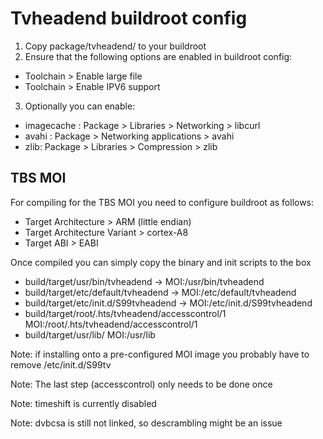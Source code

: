 Tvheadend buildroot config
==========================

1. Copy package/tvheadend/ to your buildroot
2. Ensure that the following options are enabled in buildroot config:
  - Toolchain > Enable large file
  - Toolchain > Enable IPV6 support
3. Optionally you can enable:
  - imagecache : Package > Libraries > Networking > libcurl
  - avahi : Package > Networking applications > avahi
  - zlib: Package > Libraries > Compression > zlib

TBS MOI
-------

For compiling for the TBS MOI you need to configure buildroot as follows:

- Target Architecture > ARM (little endian)
- Target Architecture Variant > cortex-A8
- Target ABI > EABI

Once compiled you can simply copy the binary and init scripts to the box

- build/target/usr/bin/tvheadend -> MOI:/usr/bin/tvheadend
- build/target/etc/default/tvheadend -> MOI:/etc/default/tvheadend
- build/target/etc/init.d/S99tvheadend -> MOI:/etc/init.d/S99tvheadend
- build/target/root/.hts/tvheadend/accesscontrol/1 MOI:/root/.hts/tvheadend/accesscontrol/1
- build/target/usr/lib/ MOI:/usr/lib

Note: if installing onto a pre-configured MOI image you probably have to
remove /etc/init.d/S99tv

Note: The last step (accesscontrol) only needs to be done once

Note: timeshift is currently disabled

Note: dvbcsa is still not linked, so descrambling might be an issue
